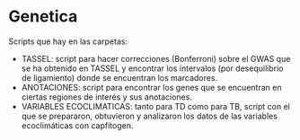 # Genetica

Scripts que hay en las carpetas:

  - TASSEL: script para hacer correcciones (Bonferroni) sobre el GWAS que se ha obtenido en TASSEL y encontrar los intervalos (por desequilibrio de ligamiento) donde se encuentran los marcadores.
  - ANOTACIONES: script para encontrar los genes que se encuentran en ciertas regiones de interés y sus anotaciones.
  - VARIABLES ECOCLIMATICAS: tanto para TD como para TB, script con el que se prepararon, obtuvieron y analizaron los datos de las variables ecoclimáticas con capfitogen.

